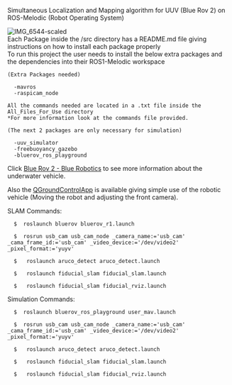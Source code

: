Simultaneous Localization and Mapping algorithm for UUV (Blue Rov 2) on ROS-Melodic (Robot Operating System)  

  ![IMG_6544-scaled](https://github.com/user-attachments/assets/ac39478d-ba15-4728-8635-981c3f6bfbec)  
Each Package inside the /src directory has a README.md file giving instructions on how to install each package properly  
To run this project the user needs to install the below extra packages and the dependencies into their ROS1-Melodic workspace

    (Extra Packages needed)  
  
      -mavros
      -raspicam_node

    All the commands needed are located in a .txt file inside the All_Files_For_Use directory 
    *For more information look at the commands file provided.

    (The next 2 packages are only necessary for simulation)  
    
      -uuv_simulator  
      -freebuoyancy_gazebo   
      -bluerov_ros_playground
    

Click [Blue Rov 2 - Blue Robotics]([quora.com/profile/Ashish-Kulkarni-100](https://bluerobotics.com/store/rov/bluerov2/)) to see more information about the underwater vehicle.  
  
Also the [QGroundControlApp]([quora.com/profile/Ashish-Kulkarni-100]([https://bluerobotics.com/store/rov/bluerov2/](https://docs.qgroundcontrol.com/master/en/qgc-user-guide/getting_started/download_and_install.html))) is available giving simple use of the robotic vehicle (Moving the robot and adjusting the front camera).

SLAM Commands:
    
      $  roslaunch bluerov bluerov_r1.launch

      $  rosrun usb_cam usb_cam_node _camera_name:='usb_cam' _cama_frame_id:='usb_cam' _video_device:='/dev/video2' _pixel_format:='yuyv'
      
      $   roslaunch aruco_detect aruco_detect.launch
      
      $   roslaunch fiducial_slam fiducial_slam.launch
      
      $   roslaunch fiducial_slam fiducial_rviz.launch
      
Simulation Commands:

      $  roslaunch bluerov_ros_playground user_mav.launch

      $  rosrun usb_cam usb_cam_node _camera_name:='usb_cam' _cama_frame_id:='usb_cam' _video_device:='/dev/video2' _pixel_format:='yuyv'
      
      $   roslaunch aruco_detect aruco_detect.launch
      
      $   roslaunch fiducial_slam fiducial_slam.launch
      
      $   roslaunch fiducial_slam fiducial_rviz.launch

